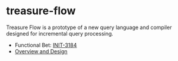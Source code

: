 # treasure-flow

Treasure Flow is a prototype of a new query language and compiler designed for incremental query processing.

- Functional Bet: [INIT-3184](https://treasure-data.atlassian.net/browse/INIT-3184)
- [Overview and Design](https://lucid.app/lucidchart/5a6d924b-c67f-42f4-aa1e-fb8791c68a8c/edit?invitationId=inv_fc3718e1-21b9-4ca8-9972-f679a16ee9c4&page=0_0#)

